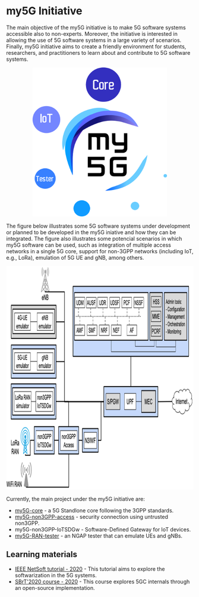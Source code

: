 # my5G Initiative

The main objective of the my5G initiative is to make 5G software systems accessible also to non-experts. Moreover, the initiative is interested in allowing the use of 5G software systems in a large variety of scenarios. Finally, my5G initiative aims to create a friendly environment for students, researchers, and practitioners to learn about and contribute to 5G software systems.

<p align="center">
    <img src="my5Ginitiative.png" height="400"/> 
</p>

The figure below illustrates some 5G software systems under development or planned to be developed in the my5G iniative and how they can be integrated. The figure also illustrates some potencial scenarios in which my5G software can be used, such as integration of multiple access networks in a single 5G core, support for non-3GPP networks (including IoT, e.g., LoRa), emulation of 5G UE and gNB, among others.

<p align="center">
    <img src="my5G-systems.png" height="600"/> 
</p>

Currently, the main project under the my5G initiative are:
* [my5G-core](https://github.com/my5G/my5G-core) - a 5G Standlone core following the 3GPP standards.
* [my5G-non3GPP-access](https://github.com/my5G/my5G-non3GPP-access) - security connection using untrusted non3GPP.
* my5G-non3GPP-IoTSDGw - Software-Defined Gateway for IoT devices. 
* [my5G-RAN-tester](https://github.com/my5G/my5G-RANTester) - an NGAP tester that can emulate UEs and gNBs.

## Learning materials

* [IEEE NetSoft tutorial - 2020](https://github.com/LABORA-INF-UFG/NetSoft2020-Tutorial4) - This tutorial aims to explore the softwarization in the 5G systems.
* [SBrT'2020 course - 2020](https://github.com/LABORA-INF-UFG/SBrT2020-Minicurso1) - This course explores 5GC internals through an open-source implementation.
